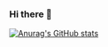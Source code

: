 ### Hi there 👋

[![Anurag's GitHub stats](https://github-readme-stats.vercel.app/api?username=jooy3410)](https://github.com/jooy3410/github-readme-stats)

<!-- 
[![Top Langs](https://github-readme-stats.vercel.app/api/top-langs/?username=jooy3410&langs_count=10&layout=compact&theme=dark)]
-->
